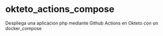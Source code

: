 # okteto_actions_compose

Despliega una aplicacion php mediante Github Actions en Okteto con un docker_compose
